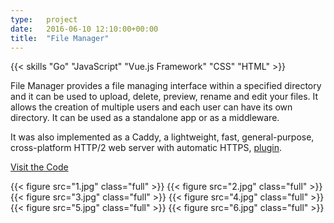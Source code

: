 ```yaml
---
type:   project
date:	2016-06-10 12:10:00+00:00
title:  "File Manager"
---
```


{{< skills "Go" "JavaScript" "Vue.js Framework" "CSS" "HTML" >}}

File Manager provides a file managing interface within a specified directory and it can be used to upload, delete, preview, rename and edit your files. It allows the creation of multiple users and each user can have its own directory. It can be used as a standalone app or as a middleware.

It was also implemented as a Caddy, a lightweight, fast, general-purpose, cross-platform HTTP/2 web server with automatic HTTPS, [plugin](https://caddyserver.com/docs/http.filemanager).

[Visit the Code](https://github.com/hacdias/filemanager)

{{< figure src="1.jpg" class="full" >}}
{{< figure src="2.jpg" class="full" >}}
{{< figure src="3.jpg" class="full" >}}
{{< figure src="4.jpg" class="full" >}}
{{< figure src="5.jpg" class="full" >}}
{{< figure src="6.jpg" class="full" >}}